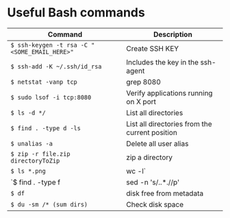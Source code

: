 # Useful Bash commands

| Command                                                  | Description                                    |
| -------------------------------------------------------- | ---------------------------------------------- |
| `$ ssh-keygen -t rsa -C "<SOME_EMAIL_HERE>"`             | Create SSH KEY                                 |
| `$ ssh-add -K ~/.ssh/id_rsa`                             | Includes the key in the ssh-agent              |
| <code>$ netstat -vanp tcp | grep 8080</code>                        | Verify applications running on X port          |
| `$ sudo lsof -i tcp:8080`                                | Verify applications running on X port          |
| `$ ls -d */`                                             | List all directories                           |
| `$ find . -type d -ls`                                   | List all directories from the current position |
| `$ unalias -a`                                           | Delete all user alias                          |
| `$ zip -r file.zip directoryToZip`                       | zip a directory                                |
| <code>$ ls *.png | wc -l`</code>                                    | Count files by extension                       |
| `$ find . -type f | sed -n 's/..*\.//p'| sort | uniq -c` | Count all files grouping by type               |
| `$ df`                                                   | disk free from metadata                        |
| `$ du -sm /* (sum dirs)`                                 | Check disk space                               |
